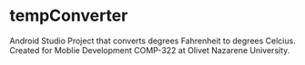 # tempConverter
Android Studio Project that converts degrees Fahrenheit to degrees Celcius.
Created for Moblie Development COMP-322 at Olivet Nazarene University.
